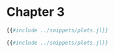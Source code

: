 # Chapter 3

```julia
{{#include ../snippets/plots.jl}}
```

```julia
{{#include ../snippets/plots.jl}}
```
